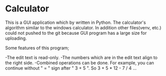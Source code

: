 # Calculator

This is a GUI application which by written in Python.
The calculator's algorithm similar to the windows calculator.
In addition other files(venv, etc.) could not pushed to the git because GUI program has a large size for uploading.

Some features of this program;

-The edit text is read-only.
-The numbers which are in the edit text align to the right side.
-Combined operations can be done. For example, you can continue without " = " sign after " 3 + 5 ". So 3 + 5 * 12 - 7 / 4 ...
